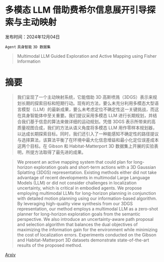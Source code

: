 # 多模态 LLM 借助费希尔信息展开引导探索与主动映射

发布时间：2024年12月04日

`Agent` `具身智能` `3D 数据集`

> Multimodal LLM Guided Exploration and Active Mapping using Fisher Information

# 摘要

> 我们呈现了一个主动映射系统，它能借助 3D 高斯喷溅（3DGS）表示来规划长期的探索目标和短期行动。现有的方法，要么未充分利用多模态大型语言模型（LLM）的最新成果，要么未考虑定位不确定性这一关键挑战，而这在具身智能体中至关重要。我们提议采用多模态 LLM 进行长期规划，并结合我们基于信息的算法来做详细的运动规划。凭借 3DGS 表示所带来的高质量视图合成，我们的方法从语义角度将多模态 LLM 用作零样本规划器，以达成长期探索目标。同时，我们还引入了一种能感知不确定性的路径提议与选择算法，该算法平衡了在环境中最大化信息增益和最小化定位误差成本这两个目标。在 Gibson 和 Habitat-Matterport 3D 数据集上开展的实验表明，所提方法取得了最先进的成果。

> We present an active mapping system that could plan for long-horizon exploration goals and short-term actions with a 3D Gaussian Splatting (3DGS) representation. Existing methods either did not take advantage of recent developments in multimodal Large Language Models (LLM) or did not consider challenges in localization uncertainty, which is critical in embodied agents. We propose employing multimodal LLMs for long-horizon planning in conjunction with detailed motion planning using our information-based algorithm. By leveraging high-quality view synthesis from our 3DGS representation, our method employs a multimodal LLM as a zero-shot planner for long-horizon exploration goals from the semantic perspective. We also introduce an uncertainty-aware path proposal and selection algorithm that balances the dual objectives of maximizing the information gain for the environment while minimizing the cost of localization errors. Experiments conducted on the Gibson and Habitat-Matterport 3D datasets demonstrate state-of-the-art results of the proposed method.

[Arxiv](https://arxiv.org/abs/2410.17422)